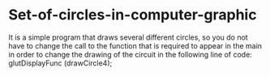 # Set-of-circles-in-computer-graphic

It is a simple program that draws several different circles, so you do not have to change the call to the function that is required to appear in the main in order to change the drawing of the circuit in the following line of code: glutDisplayFunc (drawCircle4);
